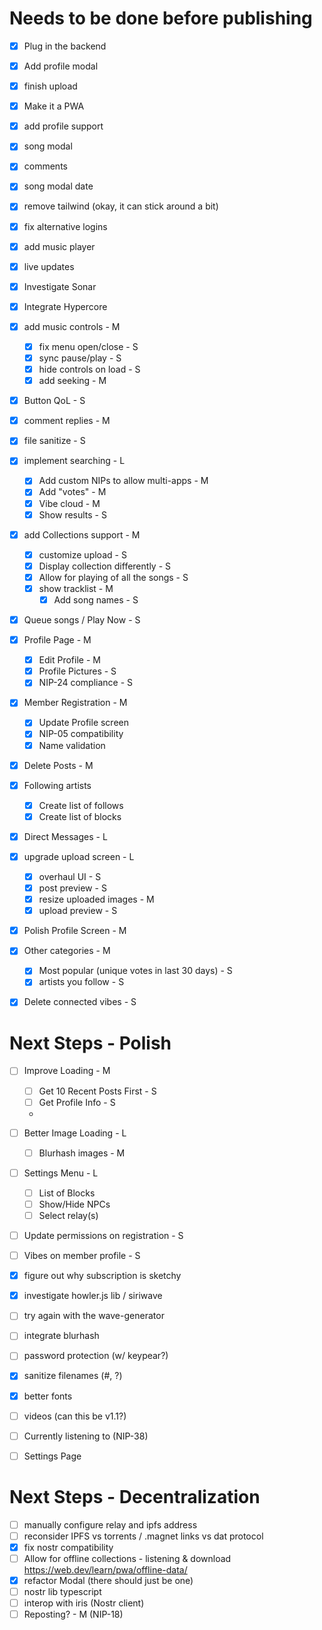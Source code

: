 # Needs to be done before publishing
- [x] Plug in the backend
- [x] Add profile modal
- [x] finish upload
- [x] Make it a PWA
- [x] add profile support
- [x] song modal
- [x] comments
- [x] song modal date
- [x] remove tailwind (okay, it can stick around a bit)
- [x] fix alternative logins
- [x] add music player
- [x] live updates
- [x] Investigate Sonar
- [x] Integrate Hypercore
- [x] add music controls - M
    - [x] fix menu open/close - S
    - [x] sync pause/play - S
    - [x] hide controls on load - S
    - [x] add seeking - M

- [x] Button QoL - S
- [x] comment replies - M

- [x] file sanitize - S

- [x] implement searching - L
    - [x] Add custom NIPs to allow multi-apps - M
    - [x] Add "votes" - M
    - [x] Vibe cloud - M 
    - [x] Show results - S

- [x] add Collections support - M
    - [x] customize upload - S
    - [x] Display collection differently - S
    - [x] Allow for playing of all the songs - S
    - [x] show tracklist - M
        - [x] Add song names - S

- [x] Queue songs / Play Now - S

- [x] Profile Page - M
    - [x] Edit Profile - M
    - [x] Profile Pictures - S
    - [x] NIP-24 compliance - S

- [x] Member Registration - M
    - [x] Update Profile screen
    - [x] NIP-05 compatibility
    - [x] Name validation

- [x] Delete Posts - M

- [x] Following artists
    - [x] Create list of follows
    - [x] Create list of blocks

- [x] Direct Messages - L

- [x] upgrade upload screen - L
    - [x] overhaul UI - S
    - [x] post preview - S 
    - [x] resize uploaded images - M
    - [x] upload preview - S 

- [x] Polish Profile Screen - M

- [x] Other categories - M
    - [x] Most popular (unique votes in last 30 days) - S
    - [x] artists you follow - S

- [x] Delete connected vibes - S

# Next Steps - Polish
- [ ] Improve Loading - M
    - [ ] Get 10 Recent Posts First - S
    - [ ] Get Profile Info - S
    -
- [ ] Better Image Loading - L
    - [ ] Blurhash images - M

- [ ] Settings Menu - L
    - [ ] List of Blocks
    - [ ] Show/Hide NPCs
    - [ ] Select relay(s)

- [ ] Update permissions on registration - S
- [ ] Vibes on member profile - S
- [x] figure out why subscription is sketchy
- [x] investigate howler.js lib / siriwave
- [ ] try again with the wave-generator
- [ ] integrate blurhash
- [ ] password protection (w/ keypear?)
- [x] sanitize filenames (#, ?)
- [x] better fonts

- [ ] videos (can this be v1.1?)
- [ ] Currently listening to (NIP-38)
- [ ] Settings Page

# Next Steps - Decentralization
- [ ] manually configure relay and ipfs address
- [ ] reconsider IPFS vs torrents / .magnet links vs dat protocol
- [x] fix nostr compatibility
- [ ] Allow for offline collections - listening & download https://web.dev/learn/pwa/offline-data/
- [x] refactor Modal (there should just be one)
- [ ] nostr lib typescript
- [ ] interop with iris (Nostr client)
- [ ] Reposting? - M (NIP-18)
